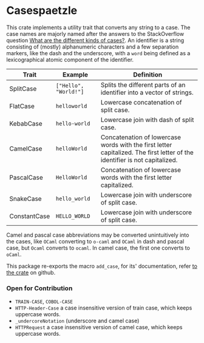 # Casespaetzle

This crate implements a utility trait that converts any string to a case. The case names are majorly named after the answers to the StackOverflow question [What are the different kinds of cases?](https://stackoverflow.com/questions/17326185/what-are-the-different-kinds-of-cases). An identifier is a string consisting of (mostly) alphanumeric characters and a few separation markers, like the dash and the underscore, with a `word` being defined as a lexicographical atomic component of the identifier.

| Trait | Example | Definition
|-|-|-|
| SplitCase | `["Hello", "World!"]` | Splits the different parts of an identifier into a vector of strings.
| FlatCase | `helloworld` | Lowercase concatenation of split case.
| KebabCase | `hello-world` | Lowercase join with dash of split case.
| CamelCase | `helloWorld` | Concatenation of lowercase words with the first letter capitalized. The first letter of the identifier is not capitalized.
| PascalCase | `HelloWorld` | Concatenation of lowercase words with the first letter capitalized.
| SnakeCase | `hello_world` | Lowercase join with underscore of split case.
| ConstantCase | `HELLO_WORLD` | Lowercase join with underscore of split case.

Camel and pascal case abbreviations may be converted unintuitively into the cases, like `OCaml` converting to `o-caml` and `OCaml` in dash and pascal case, but `Ocaml` converts to `ocaml`. In camel case, the first one converts to `oCaml`.

This package re-exports the macro `add_case`, for its' documentation, refer [to the crate](https://github.com/Anatoly03/casespaetzle/tree/master/casespaetzle-macro) on github.

### Open for Contribution

- `TRAIN-CASE`, `COBOL-CASE`
- `HTTP-Header-Case` a case insensitive version of train case, which keeps uppercase words.
- `_undercoreNotation` (underscore and camel case)
- `HTTPRequest` a case insensitive version of camel case, which keeps uppercase words.
